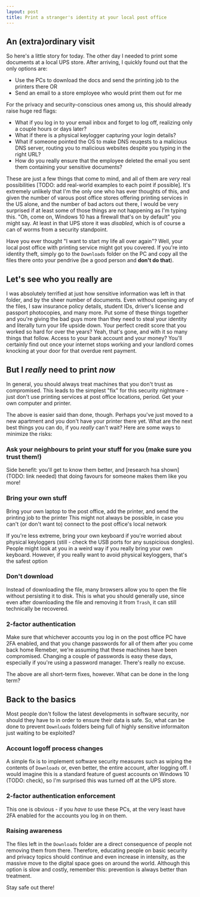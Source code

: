 ```yaml
---
layout: post
title: Print a stranger's identity at your local post office
---
```


## An (extra)ordinary visit
So here's a little story for today. The other day I needed to print some documents at a local UPS store. After arriving, I quickly found out that the only options are:

- Use the PCs to download the docs and send the printing job to the printers there
OR
- Send an email to a store employee who would print them out for me

For the privacy and security-conscious ones among us, this should already raise huge red flags:

- What if you log in to your email inbox and forget to log off, realizing only a couple hours or days later?
- What if there is a physical keylogger capturing your login details?
- What if someone pointed the OS to make DNS reuqests to a malicious DNS server, routing you to malicious websites despite you typing in the right URL?
- How do you really ensure that the employee deleted the email you sent them containing your sensitive documents?

These are just a few things that come to mind, and all of them are *very* real possibilities [TODO: add real-world examples to each point if possible]. It's extremely unlikely that I'm the only one who has ever thoughts of this, and given the number of varous post office stores offering printing services in the US alone, and the number of bad actors out there, I would be very surprised if at least some of those things are not happening as I'm typing this. "Oh, come on, Windows 10 has a firewall that's on by default" you might say. At least in that UPS store it was *disabled*, which is of course a can of worms from a security standpoint.

Have you ever thought "I want to start my life all over again"? Well, your local post office with printing service might got you covered. If you're into identity theft, simply go to the `Downloads` folder on the PC and copy all the files there onto your pendrive (be a good person and **don't do that**).

## Let's see who you really are
I was absolutely terrified at just how sensitive information was left in that folder, and by the sheer number of documents. Even without opening any of the files, I saw insurance policy details, student IDs, driver's license and passport photocopies, and many more. Put some of these things together and you're giving the bad guys more than they need to steal your identity and literally turn your life upside down. Your perfect credit score that you worked so hard for over the years? Yeah, that's gone, and with it so many things that follow. Access to your bank account and your money? You'll certainly find out once your internet stops working and your landlord comes knocking at your door for that overdue rent payment.

## But I *really* need to print *now*
In general, you should always treat machines that you don't trust as compromised. This leads to the simplest "fix" for this security nightmare - just don't use printing services at post office locations, period. Get your own computer and printer.

The above is easier said than done, though. Perhaps you've just moved to a new apartment and you don't have your printer there yet. What are the next best things you can do, if you *really* can't wait? Here are some ways to minimize the risks:

### Ask your neighbours to print your stuff for you (make sure you trust them!)
Side benefit: you'll get to know them better, and [research hsa shown](TODO: link needed) that doing favours for someone makes them like you more!

### Bring your own stuff
Bring your own laptop to the post office, add the printer, and send the printing job to the printer
This might not always be possible, in case you can't (or don't want to) connect to the post office's local network

If you're less extreme, bring your own keyboard if you're worried about physical keyloggers (still - check the USB ports for any suspicious dongles). People might look at you in a weird way if you really bring your own keyboard. However, if you really want to avoid physical keyloggers, that's the safest option

### Don't download
Instead of downloading the file, many browsers allow you to open the file without persisting it to disk. This is what you should generally use, since even after downloading the file and removing it from `Trash`, it can still technically be recovered.

### 2-factor authentication
Make sure that whichever accounts you log in on the post office PC have 2FA enabled, and that you change passwords for all of them after you come back home
Remeber, we're assuming that these machines have been compromised. Changing a couple of passwords is easy these days, especially if you're using a password manager. There's really no excuse.

The above are all short-term fixes, however. What can be done in the long term?

## Back to the basics
Most people don't follow the latest developments in software security, nor should they have to in order to ensure their data is safe. So, what can be done to prevent `Downloads` folders being full of highly sensitive informaiton just waiting to be exploited?

### Account logoff process changes
A simple fix is to implement software security measures such as wiping the contents of `Downloads` or, even better, the entire account, after logging off. I would imagine this is a standard feature of guest accounts on Windows 10 (TODO: check), so I'm surprised this was turned off at the UPS store.

### 2-factor authentication enforcement
This one is obvious - if you *have to* use these PCs, at the very least have 2FA enabled for the accounts you log in on them.

### Raising awareness
The files left in the `Downloads` folder are a direct consequence of people not removing them from there. Therefore, educating people on basic security and privacy topics should continue and even increase in intensity, as the massive move to the digital space goes on around the world. Although this option is slow and costly, remember this: prevention is always better than treatment.

Stay safe out there!